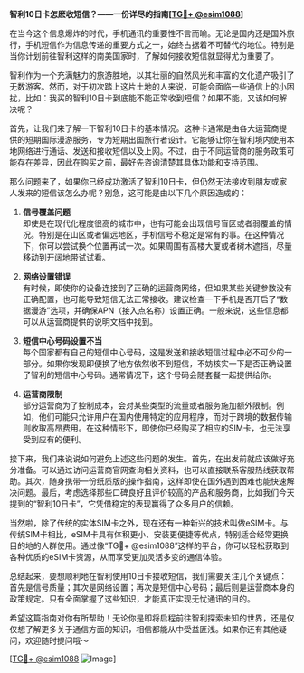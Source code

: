 **智利10日卡怎麽收短信？——一份详尽的指南[[TG💪+ @esim1088](https://t.me/s/esim1088)]**

在当今这个信息爆炸的时代，手机通讯的重要性不言而喻。无论是国内还是国外旅行，手机短信作为信息传递的重要方式之一，始终占据着不可替代的地位。特别是当你计划前往智利这样的南美国家时，了解如何接收短信就显得尤为重要了。

智利作为一个充满魅力的旅游胜地，以其壮丽的自然风光和丰富的文化遗产吸引了无数游客。然而，对于初次踏上这片土地的人来说，可能会面临一些通信上的小困扰，比如：我买的智利10日卡到底能不能正常收到短信？如果不能，又该如何解决呢？

首先，让我们来了解一下智利10日卡的基本情况。这种卡通常是由各大运营商提供的短期国际漫游服务，专为短期出国旅行者设计。它能够让你在智利境内使用本地网络进行通话、发送和接收短信以及上网。不过，由于不同运营商的服务政策可能存在差异，因此在购买之前，最好先咨询清楚其具体功能和支持范围。

那么问题来了，如果你已经成功激活了智利10日卡，但仍然无法接收到朋友或家人发来的短信该怎么办呢？别急，这可能是由以下几个原因造成的：

1. **信号覆盖问题**  
   即使是在现代化程度很高的城市中，也有可能会出现信号盲区或者弱覆盖的情况。特别是在山区或者偏远地区，手机信号不稳定是常有的事。在这种情况下，你可以尝试换个位置再试一次。如果周围有高楼大厦或者树木遮挡，尽量移动到开阔地带试试看。

2. **网络设置错误**  
   有时候，即使你的设备连接到了正确的运营商网络，但如果某些关键参数没有正确配置，也可能导致短信无法正常接收。建议检查一下手机是否开启了“数据漫游”选项，并确保APN（接入点名称）设置正确。一般来说，这些信息都可以从运营商提供的说明文档中找到。

3. **短信中心号码设置不当**  
   每个国家都有自己的短信中心号码，这是发送和接收短信过程中必不可少的一部分。如果你发现即便换了地方依然收不到短信，不妨核实一下是否正确设置了智利的短信中心号码。通常情况下，这个号码会随套餐一起提供给你。

4. **运营商限制**  
   部分运营商为了控制成本，会对某些类型的流量或者服务施加额外限制。例如，他们可能只允许用户在国内使用特定的应用程序，而对于跨境的数据传输则收取高昂费用。在这种情形下，即使你已经购买了相应的SIM卡，也无法享受到应有的便利。

接下来，我们来说说如何避免上述这些问题的发生。首先，在出发前就应该做好充分准备。可以通过访问运营商官网查询相关资料，也可以直接联系客服热线获取帮助。其次，随身携带一份纸质版的操作指南，这样即使在国外遇到困难也能快速解决问题。最后，考虑选择那些口碑良好且评价较高的产品和服务商，比如我们今天提到的“智利10日卡”，它凭借稳定的表现赢得了众多用户的信赖。

当然啦，除了传统的实体SIM卡之外，现在还有一种新兴的技术叫做eSIM卡。与传统SIM卡相比，eSIM卡具有体积更小、安装更便捷等优点，特别适合经常更换目的地的人群使用。通过像“TG💪+ @esim1088”这样的平台，你可以轻松获取到各种优质的eSIM卡资源，从而享受更加灵活多变的通信体验。

总结起来，要想顺利地在智利使用10日卡接收短信，我们需要关注几个关键点：首先是信号质量；其次是网络设置；再次是短信中心号码；最后则是运营商本身的政策规定。只有全面掌握了这些知识，才能真正实现无忧通讯的目的。

希望这篇指南对你有所帮助！无论你是即将启程前往智利探索未知的世界，还是仅仅想了解更多关于通信方面的知识，相信都能从中受益匪浅。如果你还有其他疑问，欢迎随时提问哦～ 

[[TG💪+ @esim1088](https://t.me/s/esim1088) ![Image](https://i.postimg.cc/4NQfJmqS/Snipaste-2025-05-13-00-14-12.png)]